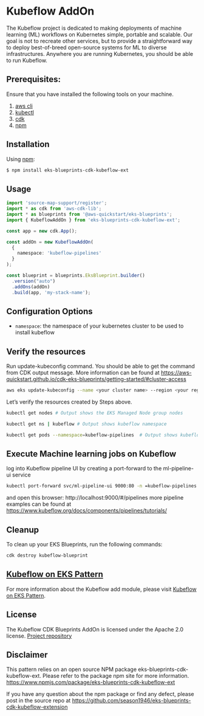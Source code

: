 # Kubeflow AddOn
The Kubeflow project is dedicated to making deployments of machine learning (ML) workflows on Kubernetes simple, portable and scalable.
Our goal is not to recreate other services, but to provide a straightforward way to deploy best-of-breed open-source systems for ML to diverse infrastructures.
Anywhere you are running Kubernetes, you should be able to run Kubeflow.

## Prerequisites:

Ensure that you have installed the following tools on your machine.

1. [aws cli](https://docs.aws.amazon.com/cli/latest/userguide/install-cliv2.html)
2. [kubectl](https://Kubernetes.io/docs/tasks/tools/)
3. [cdk](https://docs.aws.amazon.com/cdk/v2/guide/getting_started.html#getting_started_install)
4. [npm](https://docs.npmjs.com/cli/v8/commands/npm-install)

## Installation

Using [npm](https://npmjs.org):

```sh
$ npm install eks-blueprints-cdk-kubeflow-ext
```

## Usage

```typescript
import 'source-map-support/register';
import * as cdk from 'aws-cdk-lib';
import * as blueprints from '@aws-quickstart/eks-blueprints';
import { KubeflowAddOn } from 'eks-blueprints-cdk-kubeflow-ext';

const app = new cdk.App();

const addOn = new KubeflowAddOn(
  {
    namespace: 'kubeflow-pipelines'
  }
);

const blueprint = blueprints.EksBlueprint.builder()
  .version("auto")
  .addOns(addOn)
  .build(app, 'my-stack-name');
```

## Configuration Options

- `namespace`: the namespace of your kubernetes cluster to be used to install kubeflow

## Verify the resources

Run update-kubeconfig command. You should be able to get the command from CDK output message. More information can be found at https://aws-quickstart.github.io/cdk-eks-blueprints/getting-started/#cluster-access
```sh
aws eks update-kubeconfig --name <your cluster name> --region <your region> --role-arn arn:aws:iam::xxxxxxxxx:role/kubeflow-blueprint-kubeflowblueprintMastersRole0C1-saJBO
```

Let’s verify the resources created by Steps above.
```sh
kubectl get nodes # Output shows the EKS Managed Node group nodes

kubectl get ns | kubeflow # Output shows kubeflow namespace

kubectl get pods --namespace=kubeflow-pipelines  # Output shows kubeflow pods
```


## Execute Machine learning jobs on Kubeflow
log into Kubeflow pipeline UI by creating a port-forward to the ml-pipeline-ui service<br>

```sh
kubectl port-forward svc/ml-pipeline-ui 9000:80 -n =kubeflow-pipelines
```
and open this browser: http://localhost:9000/#/pipelines
more pipeline examples can be found at https://www.kubeflow.org/docs/components/pipelines/tutorials/


## Cleanup

To clean up your EKS Blueprints, run the following commands:


```sh
cdk destroy kubeflow-blueprint 
```

## [Kubeflow on EKS Pattern](https://github.com/aws-samples/cdk-eks-blueprints-patterns/blob/main/docs/patterns/kubeflow.md) 
For more information about the Kubeflow add module, please visit [Kubeflow on EKS Pattern](https://github.com/aws-samples/cdk-eks-blueprints-patterns/blob/main/docs/patterns/kubeflow.md).


## License

The Kubeflow CDK Blueprints AddOn is licensed under the Apache 2.0 license. [Project repository](https://github.com/season1946/eks-blueprints-cdk-kubeflow-extension/blob/main/LICENSE)

## Disclaimer 
This pattern relies on an open source NPM package eks-blueprints-cdk-kubeflow-ext. Please refer to the package npm site for more information.
https://www.npmjs.com/package/eks-blueprints-cdk-kubeflow-ext

If you have any question about the npm package or find any defect, please post in the source repo at 
https://github.com/season1946/eks-blueprints-cdk-kubeflow-extension
